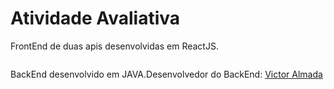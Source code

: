 # Atividade Avaliativa  

FrontEnd de duas apis desenvolvidas em ReactJS.

<div style="display: flex">
  <p>BackEnd desenvolvido em JAVA.</p>
  <p>Desenvolvedor do BackEnd: <a href="https://github.com/Almadavic/">Victor Almada</a></p>
</div>
